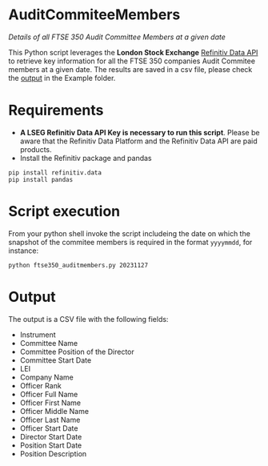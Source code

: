 # AuditCommiteeMembers
 _Details of all FTSE 350 Audit Committee Members at a given date_

 This Python script leverages the **London Stock Exchange** [Refinitiv Data API](https://github.com/LSEG-API-Samples/Example.DataLibrary.Python) to retrieve key information for all the FTSE 350 companies Audit Commitee members at a given date.
 The results are saved in a csv file, please check the [output](https://github.com/tonyfregoli/AuditCommiteeMembers/blob/main/Example%20Output/ftse350_20230911_audit_officers.csv) in the Example folder.

# Requirements 
- **A LSEG Refinitiv Data API Key is necessary to run this script**. Please be aware that the Refinitiv Data Platform and the Refinitiv Data API are paid products.
- Install the Refinitiv package and pandas
```shell
pip install refinitiv.data
pip install pandas
```
 # Script execution

 From your python shell invoke the script includeing the date on which the snapshot of the commitee members is required in the format `yyyymmdd`, for instance:
 ```shell
python ftse350_auditmembers.py 20231127
```

# Output

The output is a CSV file with the following fields:
- Instrument
- Committee Name
- Committee Position of the Director
- Committee Start Date
- LEI
- Company Name
- Officer Rank
- Officer Full Name
- Officer First Name
- Officer Middle Name
- Officer Last Name
- Officer Start Date
- Director Start Date
- Position Start Date
- Position Description


 